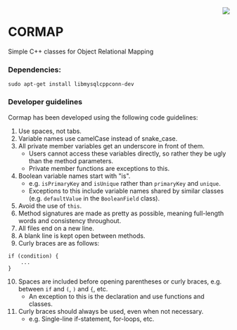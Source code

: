 <img src="https://travis-ci.org/davidbrownza/CORMAP.svg?branch=master" align="right">

# CORMAP
Simple C++ classes for Object Relational Mapping

### Dependencies:
`sudo apt-get install libmysqlcppconn-dev`

### Developer guidelines
Cormap has been developed using the following code guidelines:

1. Use spaces, not tabs.
2. Variable names use camelCase instead of snake_case.
3. All private member variables get an underscore in front of them.
   * Users cannot access these variables directly, so rather they be ugly than the method parameters.
   * Private member functions are exceptions to this.
4. Boolean variable names start with "is".
   * e.g. `isPrimaryKey` and `isUnique` rather than `primaryKey` and `unique`.
   * Exceptions to this include variable names shared by similar classes (e.g. `defaultValue` in the `BooleanField` class).
5. Avoid the use of `this`.
6. Method signatures are made as pretty as possible, meaning full-length words and consistency throughout.
7. All files end on a new line.
8. A blank line is kept open between methods.
9. Curly braces are as follows:
```
if (condition) {
    ...
}
```
10. Spaces are included before opening parentheses or curly braces, e.g. between `if` and `(`, `)` and `{`, etc.
    * An exception to this is the declaration and use functions and classes. 
11. Curly braces should always be used, even when not necessary.
    * e.g. Single-line if-statement, for-loops, etc.
   

